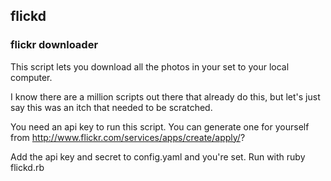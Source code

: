 ## flickd

### flickr downloader

This script lets you download all the photos in your set to your local computer.

I know there are a million scripts out there that already do this, but let's just say this was an itch that needed to be scratched.

You need an api key to run this script. You can generate one for yourself from http://www.flickr.com/services/apps/create/apply/?

Add the api key and secret to config.yaml and you're set. Run with ruby flickd.rb

